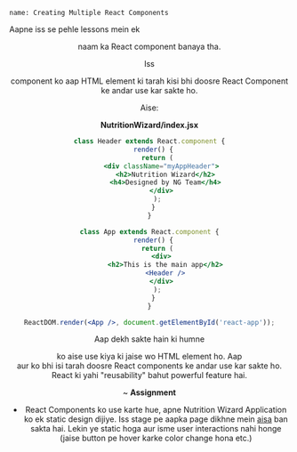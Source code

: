 ```ngMeta
name: Creating Multiple React Components
```
Aapne iss se pehle lessons mein ek <Header> naam ka React component banaya tha.

Iss <Header> component ko aap HTML element ki tarah kisi bhi doosre React Component ke andar use kar sakte ho.

Aise:

**NutritionWizard/index.jsx**
```jsx
class Header extends React.component {
  render() {
    return (
      <div className="myAppHeader">
        <h2>Nutrition Wizard</h2>
        <h4>Designed by NG Team</h4>
      </div>
    );
  }
}

class App extends React.component {
  render() {
    return (
      <div>
        <h2>This is the main app</h2>
        <Header />
      </div>
    );
  }
}

ReactDOM.render(<App />, document.getElementById('react-app'));
```
Aap dekh sakte hain ki humne <Header /> ko aise use kiya ki jaise wo HTML element ho. Aap <Header /> aur <App /> ko bhi isi tarah doosre React components ke andar use kar sakte ho. React ki yahi "reusability" bahut powerful feature hai.

~                                                                         **Assignment**

- React Components ko use karte hue, apne Nutrition Wizard Application ko ek static design dijiye. Iss stage pe aapka page dikhne mein [aisa](https://www.edamam.com/website/wizard.jsp?ver=wizard-basic) ban sakta hai. Lekin ye static hoga aur isme user interactions nahi honge (jaise button pe hover karke color change hona etc.)

